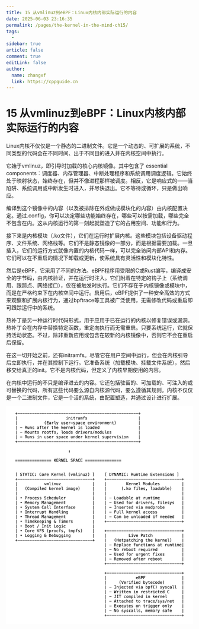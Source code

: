 ```yaml
---
title: 15 从vmlinuz到eBPF：Linux内核内部实际运行的内容
date: 2025-06-03 23:16:35
permalink: /pages/the-kernel-in-the-mind-ch15/
tags:
  - 
sidebar: true
article: false
comment: true
editLink: false
author: 
  name: zhangxf
  link: https://cppguide.cn
---
```


# 15 从vmlinuz到eBPF：Linux内核内部实际运行的内容

Linux内核不仅仅是一个静态的二进制文件。它是一个动态的、可扩展的系统，不同类型的代码会在不同时间、出于不同目的进入并在内核空间中执行。

它始于vmlinuz，即引导时加载的核心内核镜像。其中包含了 essential components：调度器、内存管理器、中断处理程序和系统调用调度逻辑。它始终处于映射状态，始终存在，但并不像进程那样被调度。相反，它是响应式的——当陷阱、系统调用或中断发生时进入，并尽快退出。它不等待或循环，只是做出响应。

编译到这个镜像中的内容（以及被排除在外或做成模块化的内容）由内核配置决定。通过.config，你可以决定哪些功能始终存在，哪些可以按需加载，哪些完全不包含在内。这从内核运行的第一刻起就塑造了它的占用空间、功能和行为。

接下来是内核模块（.ko文件），它们在运行时扩展内核。这些模块包括设备驱动程序、文件系统、网络栈等。它们不是静态镜像的一部分，而是根据需要加载。一旦插入，它们的运行方式就像内置的内核代码一样，可以完全访问内部API和内存。它们可以在不重启的情况下卸载或更新，使系统具有灵活性和模块化特性。

然后是eBPF，它采用了不同的方法。eBPF程序用受限的C或Rust编写，编译成安全的字节码，由内核验证，并在运行时注入。它们附着在特定的钩子上（系统调用、跟踪点、网络接口），仅在被触发时执行。它们不存在于内核镜像或模块中，而是在严格约束下在内核空间中运行。启用后，eBPF提供了一种安全高效的方式来观察和扩展内核行为，通过bpftrace等工具被广泛使用，无需修改代码或重启即可跟踪运行中的系统。

热补丁是另一种运行时代码形式，用于应用于已在运行的内核以修复错误或漏洞。热补丁会在内存中替换特定函数，重定向执行而无需重启。只要系统运行，它就保持活动状态。不过，除非重新应用或包含在较新的内核镜像中，否则它不会在重启后保留。

在这一切开始之前，还有initramfs。尽管它在用户空间中运行，但会在内核引导后立即执行，并在其控制下运行。它准备系统（加载模块、挂载文件系统），然后移交给真正的init。它不是内核代码，但定义了内核早期使用的内容。

在内核中运行的不只是编译进去的内容。它还包括驻留的、可加载的、可注入的或可替换的代码，所有这些代码要么源自内核源代码，要么遵循其规则。内核不仅仅是一个二进制文件，它是一个活的系统，由配置塑造，并通过设计进行扩展。

![](./figure15-1.png)